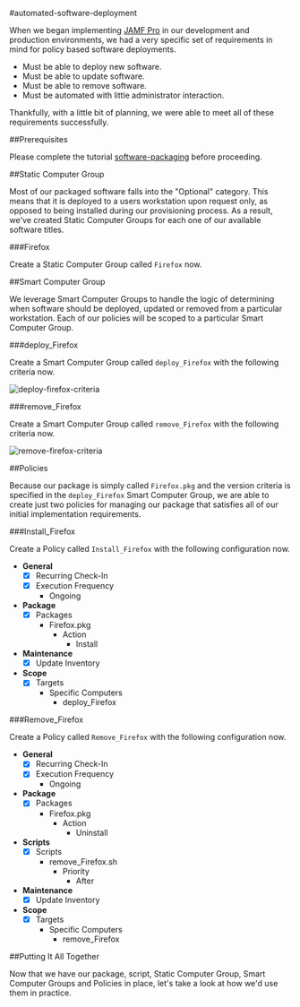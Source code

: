 #automated-software-deployment

When we began implementing [JAMF Pro](https://www.jamf.com/products/jamf-pro/) in our development and production environments, we had a very specific set of requirements in mind for policy based software deployments.

- Must be able to deploy new software.
- Must be able to update software.
- Must be able to remove software.
- Must be automated with little administrator interaction.

Thankfully, with a little bit of planning, we were able to meet all of these requirements successfully.

##Prerequisites

Please complete the tutorial [software-packaging](https://github.com/ToplessBanana/tutorials/tree/master/HOW-TO-software-packaging) before proceeding.

##Static Computer Group

Most of our packaged software falls into the "Optional" category. This means that it is deployed to a users workstation upon request only, as opposed to being installed during our provisioning process. As a result, we've created Static Computer Groups for each one of our available software titles.

###Firefox

Create a Static Computer Group called `Firefox` now.

##Smart Computer Group

We leverage Smart Computer Groups to handle the logic of determining when software should be deployed, updated or removed from a particular workstation. Each of our policies will be scoped to a particular Smart Computer Group.

###deploy_Firefox

Create a Smart Computer Group called `deploy_Firefox` with the following criteria now.

![deploy-firefox-criteria](https://github.com/ToplessBanana/tutorials/blob/master/HOW-TO-automated-software-deployment/resources/deploy-firefox-criteria.png)

###remove_Firefox

Create a Smart Computer Group called `remove_Firefox` with the following criteria now.

![remove-firefox-criteria](https://github.com/ToplessBanana/tutorials/blob/master/HOW-TO-automated-software-deployment/resources/remove-firefox-criteria.png)

##Policies

Because our package is simply called `Firefox.pkg` and the version criteria is specified in the `deploy_Firefox` Smart Computer Group, we are able to create just two policies for managing our package that satisfies all of our initial implementation requirements.

###Install_Firefox

Create a Policy called `Install_Firefox` with the following configuration now.

- **General**
  - [x] Recurring Check-In
  - [x] Execution Frequency
    - Ongoing
- **Package**
  - [x] Packages
    - Firefox.pkg
      - Action
        - Install
- **Maintenance**
  - [x] Update Inventory
- **Scope**
  - [x] Targets
    - Specific Computers
      - deploy_Firefox

###Remove_Firefox

Create a Policy called `Remove_Firefox` with the following configuration now.

- **General**
  - [x] Recurring Check-In
  - [x] Execution Frequency
    - Ongoing
- **Package**
  - [x] Packages
    - Firefox.pkg
      - Action
        - Uninstall
- **Scripts**
  - [x] Scripts
    - remove_Firefox.sh
      - Priority
        - After
- **Maintenance**
  - [x] Update Inventory
- **Scope**
  - [x] Targets
    - Specific Computers
      - remove_Firefox

##Putting It All Together

Now that we have our package, script, Static Computer Group, Smart Computer Groups and Policies in place, let's take a look at how we'd use them in practice.
